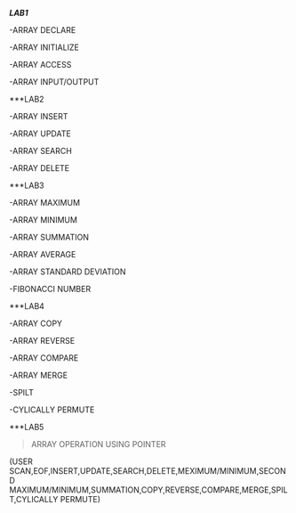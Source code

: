 _**LAB1**_

-ARRAY DECLARE

-ARRAY INITIALIZE

-ARRAY ACCESS

-ARRAY INPUT/OUTPUT

***LAB2

-ARRAY INSERT

-ARRAY UPDATE

-ARRAY SEARCH

-ARRAY DELETE

***LAB3

-ARRAY MAXIMUM

-ARRAY MINIMUM

-ARRAY SUMMATION

-ARRAY AVERAGE

-ARRAY STANDARD DEVIATION

-FIBONACCI NUMBER

***LAB4

-ARRAY COPY

-ARRAY REVERSE

-ARRAY COMPARE

-ARRAY MERGE

-SPILT

-CYLICALLY PERMUTE

***LAB5

 >ARRAY OPERATION USING POINTER

(USER SCAN,EOF,INSERT,UPDATE,SEARCH,DELETE,MEXIMUM/MINIMUM,SECOND MAXIMUM/MINIMUM,SUMMATION,COPY,REVERSE,COMPARE,MERGE,SPILT,CYLICALLY PERMUTE)







